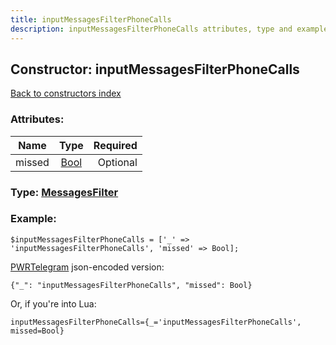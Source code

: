```yaml
---
title: inputMessagesFilterPhoneCalls
description: inputMessagesFilterPhoneCalls attributes, type and example
---
```

## Constructor: inputMessagesFilterPhoneCalls  
[Back to constructors index](index.md)



### Attributes:

| Name     |    Type       | Required |
|----------|:-------------:|---------:|
|missed|[Bool](../types/Bool.md) | Optional|



### Type: [MessagesFilter](../types/MessagesFilter.md)


### Example:

```
$inputMessagesFilterPhoneCalls = ['_' => 'inputMessagesFilterPhoneCalls', 'missed' => Bool];
```  

[PWRTelegram](https://pwrtelegram.xyz) json-encoded version:

```
{"_": "inputMessagesFilterPhoneCalls", "missed": Bool}
```


Or, if you're into Lua:  


```
inputMessagesFilterPhoneCalls={_='inputMessagesFilterPhoneCalls', missed=Bool}

```


